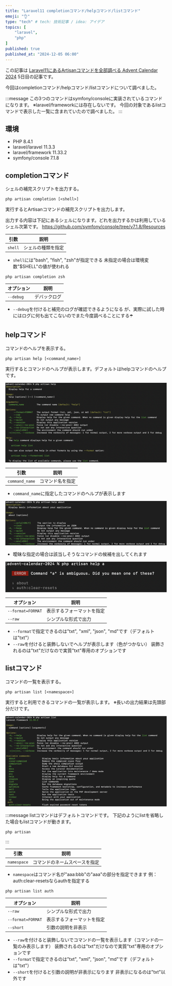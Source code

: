 ```yaml
---
title: "Laravel11 completionコマンド/helpコマンド/listコマンド"
emoji: "👌"
type: "tech" # tech: 技術記事 / idea: アイデア
topics: [
    "laravel",
    "php"
]
published: true
published_at: "2024-12-05 06:00"
---
```


この記事は [Laravel11にあるArtisanコマンドを全部調べる Advent Calendar 2024](https://adventar.org/calendars/10674) 5日目の記事です。

今回はcompletionコマンド/helpコマンド/listコマンドについて調べました。

:::message
この3つのコマンドはsymfony/consoleに実装されているコマンドになります。
※laravel/frameworkには存在しないです。
今回の対象であるlistコマンドで表示した一覧に含まれていたので調べました。
:::

## 環境

- PHP 8.4.1
- laravel/laravel 11.3.3
- laravel/framework 11.33.2
- symfony/console 7.1.8

## completionコマンド

シェルの補完スクリプトを出力する。

```
php artisan completion [<shell>]
```

実行するとArtisanコマンドの補完スクリプトを出力します。

出力する内容は下記にあるシェルになります。どれを出力するかは利用しているシェル次第です。
https://github.com/symfony/console/tree/v7.1.8/Resources

| 引数 | 説明 |
| --- | --- |
| `shell` | シェルの種類を指定 |

- `shell`には"bash", "fish", "zsh"が指定できる
未指定の場合は環境変数"$SHELL"の値が使われる

```
php artisan completion zsh
```

| オプション | 説明 |
| --- | --- |
| `--debug` | デバックログ |

- `--debug`を付けると補完のログが確認できるようになる
が、実際に試した時にはログに何も出てこないのでまた今度調べることにする☂️

## helpコマンド

コマンドのヘルプを表示する。

```
php artisan help [<command_name>]
```

実行するとコマンドのヘルプが表示します。デフォルトはhelpコマンドのヘルプです。

![](/images/793d51eafa1d26/1.png)

| 引数 | 説明 |
| --- | --- |
| `command_name` | コマンド名を指定 |

- `command_name`に指定したコマンドのヘルプが表示します

![](/images/793d51eafa1d26/2.png)

- 曖昧な指定の場合は該当しそうなコマンドの候補を出してくれます

![](/images/793d51eafa1d26/3.png)

| オプション | 説明 |
| --- | --- |
| `--format=FORMAT` | 表示するフォーマットを指定 |
| `--raw` | シンプルな形式で出力 |

- `--format`で指定できるのは"txt", "xml", "json", "md"です（デフォルトは"txt"）
- `--raw`を付けると装飾しないでヘルプが表示します（色がつかない）
装飾されるのは"txt"だけなので実質"txt"専用のオプションです

## listコマンド

コマンドの一覧を表示する。

```
php artisan list [<namespace>]
```

実行すると利用できるコマンドの一覧が表示します。
※長いの出力結果は先頭部分だけです。

![](/images/793d51eafa1d26/4.png)

:::message
listコマンドはデフォルトコマンドです。
下記のようにlistを省略した場合もlistコマンドが動きます。
```
php artisan
```
:::

| 引数 | 説明 |
| --- | --- |
| `namespace` | コマンドのネームスペースを指定 |

- `namespace`はコマンド名が"aaa:bbb"の"aaa"の部分を指定できます
例：auth:clear-resetsならauthを指定する

```
php artisan list auth
```

| オプション | 説明 |
| --- | --- |
| `--raw` | シンプルな形式で出力 |
| `--format=FORMAT` | 表示するフォーマットを指定 |
| `--short` | 引数の説明を非表示 |

- `--raw`を付けると装飾しないでコマンドの一覧を表示します（コマンドの一覧のみ表示します）
装飾されるのは"txt"だけなので実質"txt"専用のオプションです
- `--format`で指定できるのは"txt", "xml", "json", "md"です（デフォルトは"txt"）
- `--short`を付けると引数の説明が非表示になります
非表示になるのは"txt"以外です
